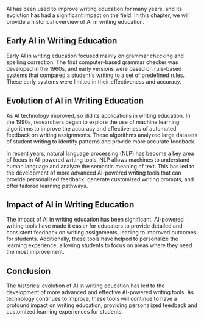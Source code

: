 
AI has been used to improve writing education for many years, and its evolution has had a significant impact on the field. In this chapter, we will provide a historical overview of AI in writing education.

Early AI in Writing Education
-----------------------------

Early AI in writing education focused mainly on grammar checking and spelling correction. The first computer-based grammar checker was developed in the 1960s, and early versions were based on rule-based systems that compared a student's writing to a set of predefined rules. These early systems were limited in their effectiveness and accuracy.

Evolution of AI in Writing Education
------------------------------------

As AI technology improved, so did its applications in writing education. In the 1990s, researchers began to explore the use of machine learning algorithms to improve the accuracy and effectiveness of automated feedback on writing assignments. These algorithms analyzed large datasets of student writing to identify patterns and provide more accurate feedback.

In recent years, natural language processing (NLP) has become a key area of focus in AI-powered writing tools. NLP allows machines to understand human language and analyze the semantic meaning of text. This has led to the development of more advanced AI-powered writing tools that can provide personalized feedback, generate customized writing prompts, and offer tailored learning pathways.

Impact of AI in Writing Education
---------------------------------

The impact of AI in writing education has been significant. AI-powered writing tools have made it easier for educators to provide detailed and consistent feedback on writing assignments, leading to improved outcomes for students. Additionally, these tools have helped to personalize the learning experience, allowing students to focus on areas where they need the most improvement.

Conclusion
----------

The historical evolution of AI in writing education has led to the development of more advanced and effective AI-powered writing tools. As technology continues to improve, these tools will continue to have a profound impact on writing education, providing personalized feedback and customized learning experiences for students.
